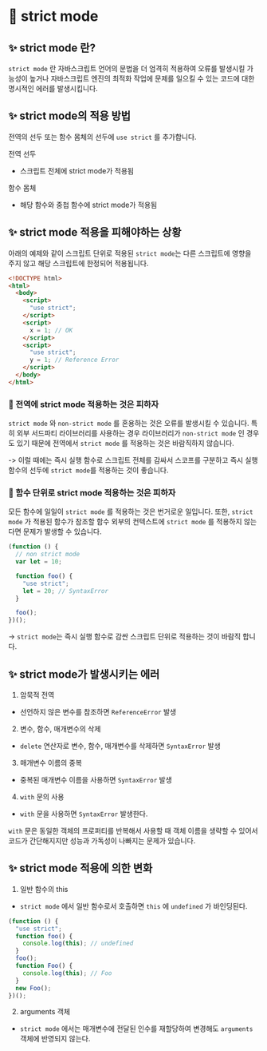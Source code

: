 # 🔎 strict mode

## ✨ strict mode 란?

`strict mode` 란 자바스크립트 언어의 문법을 더 엄격히 적용하여 오류를 발생시킬 가능성이 높거나 자바스크립트 엔진의 최적화 작업에 문제를 일으킬 수 있는 코드에 대한 명시적인 에러를 발생시킵니다.

## ✨ strict mode의 적용 방법

전역의 선두 또는 함수 몸체의 선두에 `use strict` 를 추가합니다.

전역 선두

- 스크립트 전체에 strict mode가 적용됨

함수 몸체

- 해당 함수와 중첩 함수에 strict mode가 적용됨

## ✨ strict mode 적용을 피해야하는 상황

아래의 예제와 같이 스크립트 단위로 적용된 `strict mode`는 다른 스크립트에 영향을 주지 않고 해당 스크립트에 한정되어 적용됩니다.

```html
<!DOCTYPE html>
<html>
  <body>
    <script>
      "use strict";
    </script>
    <script>
      x = 1; // OK
    </script>
    <script>
      "use strict";
      y = 1; // Reference Error
    </script>
  </body>
</html>
```

### 👀 전역에 strict mode 적용하는 것은 피하자

`strict mode` 와 `non-strict mode` 를 혼용하는 것은 오류를 발생시킬 수 있습니다. 특히 외부 서드파티 라이브러리를 사용하는 경우 라이브러리가 `non-strict mode` 인 경우도 있기 때문에 전역에서 `strict mode` 를 적용하는 것은 바람직하지 않습니다.

-> 이럴 때에는 즉시 실행 함수로 스크립트 전체를 감싸서 스코프를 구분하고 즉시 실행 함수의 선두에 `strict mode`를 적용하는 것이 좋습니다.

### 👀 함수 단위로 strict mode 적용하는 것은 피하자

모든 함수에 일일이 `strict mode` 를 적용하는 것은 번거로운 일입니다. 또한, `strict mode` 가 적용된 함수가 참조할 함수 외부의 컨텍스트에 `strict mode` 를 적용하지 않는다면 문제가 발생할 수 있습니다.

```javascript
(function () {
  // non strict mode
  var let = 10;

  function foo() {
    "use strict";
    let = 20; // SyntaxError
  }

  foo();
})();
```

-> `strict mode`는 즉시 실행 함수로 감싼 스크립트 단위로 적용하는 것이 바람직 합니다.

## ✨ strict mode가 발생시키는 에러

1. 암묵적 전역

- 선언하지 않은 변수를 참조하면 `ReferenceError` 발생

2. 변수, 함수, 매개변수의 삭제

- `delete` 연산자로 변수, 함수, 매개변수를 삭제하면 `SyntaxError` 발생

3. 매개변수 이름의 중복

- 중복된 매개변수 이름을 사용하면 `SyntaxError` 발생

4. `with` 문의 사용

- `with` 문을 사용하면 `SyntaxError` 발생한다.

`with` 문은 동일한 객체의 프로퍼티를 반복해서 사용할 때 객체 이름을 생략할 수 있어서 코드가 간단해지지만 성능과 가독성이 나빠지는 문제가 있습니다.

## ✨ strict mode 적용에 의한 변화

1. 일반 함수의 this

- `strict mode` 에서 일반 함수로서 호출하면 `this` 에 `undefined` 가 바인딩된다.

```javascript
(function () {
  "use strict";
  function foo() {
    console.log(this); // undefined
  }
  foo();
  function Foo() {
    console.log(this); // Foo
  }
  new Foo();
})();
```

2. arguments 객체

- `strict mode` 에서는 매개변수에 전달된 인수를 재할당하여 변경해도 `arguments` 객체에 반영되지 않는다.

